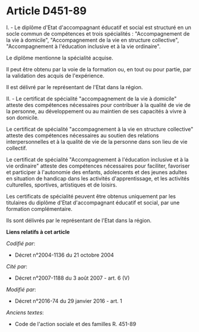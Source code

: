 # Article D451-89

I. - Le diplôme d'Etat d'accompagnant éducatif et social est structuré en un socle commun de compétences et trois
spécialités : "Accompagnement de la vie à domicile", "Accompagnement de la vie en structure collective", "Accompagnement à
l'éducation inclusive et à la vie ordinaire".

Le diplôme mentionne la spécialité acquise.

Il peut être obtenu par la voie de la formation ou, en tout ou pour partie, par la validation des acquis de l'expérience.

Il est délivré par le représentant de l'Etat dans la région.

II. - Le certificat de spécialité "accompagnement de la vie à domicile" atteste des compétences nécessaires pour contribuer à
la qualité de vie de la personne, au développement ou au maintien de ses capacités à vivre à son domicile.

Le certificat de spécialité "accompagnement à la vie en structure collective" atteste des compétences nécessaires au soutien
des relations interpersonnelles et à la qualité de vie de la personne dans son lieu de vie collectif.

Le certificat de spécialité "Accompagnement à l'éducation inclusive et à la vie ordinaire" atteste des compétences
nécessaires pour faciliter, favoriser et participer à l'autonomie des enfants, adolescents et des jeunes adultes en situation
de handicap dans les activités d'apprentissage, et les activités culturelles, sportives, artistiques et de loisirs.

Les certificats de spécialité peuvent être obtenus uniquement par les titulaires du diplôme d'Etat d'accompagnant éducatif et
social, par une formation complémentaire.

Ils sont délivrés par le représentant de l'Etat dans la région.

**Liens relatifs à cet article**

_Codifié par_:

  - Décret n°2004-1136 du 21 octobre 2004

_Cité par_:

  - Décret n°2007-1188 du 3 août 2007 - art. 6 (V)

_Modifié par_:

  - Décret n°2016-74 du 29 janvier 2016 - art. 1

_Anciens textes_:

  - Code de l'action sociale et des familles R. 451-89
